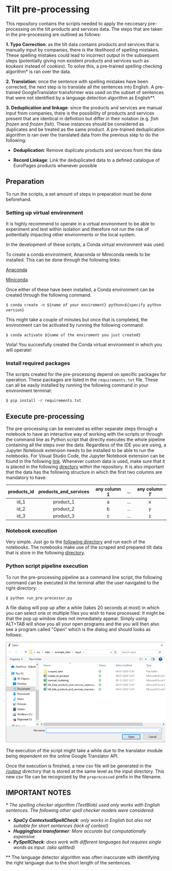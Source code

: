# Tilt pre-processing

This repository contains the scripts needed to apply the neccesary pre-processing on the tilt products and services data. The steps that are taken in the pre-processing are outlined as follows:

<b>1. Typo Correction</b>: as the tilt data contains products and services that is manually input by companies, there is the likelihood of spelling mistakes. These spelling mistakes could lead to incorrect output in the subsequent steps (potentially giving non existent products and services such as <i>koukees</i> instead of <i>cookies</i>). To solve this, a pre-trained spelling checking algorithm* is ran over the data.

<b>2. Translation</b>: once the sentence with spelling mistakes have been corrected, the next step is to translate all the sentences into English. A pre-trained GoogleTranslator transformer was used on the subset of sentences that were not identified by a language detection algorithm as English**.  

<b>3. Deduplication and linkage</b>: since the products and services are manual input from companies, there is the possibility of products and services present that are identical in definition but differ in their notation (e.g. <i>fish frozen</i> and <i>frozen fish</i>). These instances should be considered as duplicates and be treated as the same product. A pre-trained deduplication algorithm is ran over the translated data from the previous step to do the following:

* <b>Deduplication</b>: Remove duplicate products and services from the data

* <b>Record Linkage</b>: Link the deduplicated data to a defined catalogue of EuroPages products whenever possible


## Preparation
To run the scripts, a set amount of steps in preparation must be done beforehand.

### Setting up virtual environment
It is highly recommend to operate in a virtual environment to be able to experiment and test within isolation and therefore not run the risk of pottentially impacting other environments or the local system.

In the development of these scripts, a Conda virtual environment was used.

To create a conda environment, Anaconda or Miniconda needs to be installed. This can be done through the following links:

[Anaconda](https://www.anaconda.com/download)

[Miniconda](https://docs.conda.io/projects/miniconda/en/latest/)

Once either of these have been installed, a Conda environment can be created through the following command.

```` Shell
$ conda create -n ${name of your enviroment} python=${specify python version}
````

This might take a couple of minutes but once that is completed, the environment can be activated by running the following command:

```` Shell
$ conda activate ${name of the enviroment you just created}
````
Voila! You succesfully created the Conda virtual environment in which you will operate!

### Install required packages
The scripts created for the pre-processing depend on specific packages for operation. These packages are listed in the  `requirements.txt` file. These can all be easily installed by running the following command in your environment terminal:
```` Shell
$ pip install -r requirements.txt
````


## Execute pre-processing
The pre-processing can be executed as either separate steps through a notebook to have an interactive way of working with the scripts or through the command line as Python script that directly executes the whole pipeline containing all the steps over the data. Regardless of the IDE you are using, a Jupyter Notebook extension needs to be installed to be able to run the notebooks. For Visual Studio Code, the Jupyter Notebook extension can be found in the following [link](https://marketplace.visualstudio.com/items?itemName=ms-toolsai.jupyter). Whenever custom data is used, make sure that it is placed in the following [directory](https://github.com/2DegreesInvesting/tiltEPProductsPre-processor/tree/f156280f7f8e54610b6188420b2860492cfdac53/src/data/example_data/output) within the repository. It is also important that the data has the following structure in which the first two columns are mandatory to have:

| products_id | products_and_services | any column 1 |...| any column <i>T</i> |
| :-----:|:-----------:|:-----:|:-----:|:----:|
| id_1 | product_1 | a | ... | x |
| id_2 | product_2 | b | ... | y |
| id_3 | product_3 | c | ... | z |

### Notebook execution
Very simple. Just go to the [following directory](https://github.com/2DegreesInvesting/tiltEPProductsPre-processor/tree/a02feccf1c88ac027911f79106e8c58f6ab1aa3d/src/scripts/dedup) and run each of the notebooks. The notebooks make use of the scraped and prepared tilt data that is store in the following [directory](https://github.com/2DegreesInvesting/tiltEPProductsPre-processor/tree/f156280f7f8e54610b6188420b2860492cfdac53/src/data/example_data/input).
### Python script pipeline execution
To run the pre-processing pipeline as a command line script, the following command can be executed in the terminal after the user navigated to the right directory:
```` Shell
$ python run_pre-processor.py
````

A file dialog will pop up after a while (takes 20 seconds at most) in which you can select one or multiple files you wish to have processed. It might be that the pop up window does not immediately appear. Simply using ALT+TAB will show you all your open programs and the you will then also see a program called "Open" which is the dialog and should looks as follows:

<div>
<img src="src\images\dialog_example.png" width="500"/>
</div>

The execution of the script might take a while due to the translator module being dependent on the online Google Translator API. 

Once the execution is finished, a new csv file will be generated in the [/output](https://github.com/2DegreesInvesting/tiltEPProductsPre-processor/tree/f156280f7f8e54610b6188420b2860492cfdac53/src/data/example_data/output) directory that is stored at the same level as the input directory. This new csv file can be recognized by the `preprocessed` prefix in the filename.


## IMPORTANT NOTES
\* <i> The spelling checker algorithm (TextBlob) used only works with English sentences. The following other spell checker models were considered:
* <b>SpaCy ContextualSpellCheck</b>: only works in English but also not suitable for short sentences (lack of context)
* <b>Huggingface transformer</b>: More accurate but computationally expensive 
* <b>PySpellCheck</b>: does work with different languages but requires single words as input. (aka splitted)  </i>

\** The language detector algorithm was often inaccurate with identifying the right language due to the short length of the sentences. 